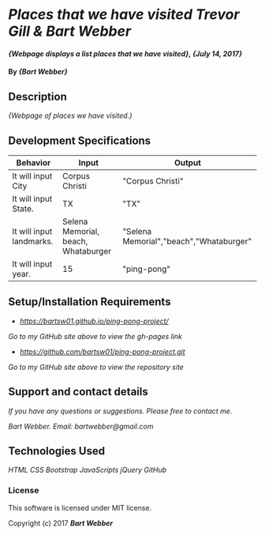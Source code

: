 # _Places that we have visited Trevor Gill & Bart Webber_

#### _{Webpage displays a list places that we have visited}, {July 14, 2017}_

#### By _**{Bart Webber}**_

## Description

_{Webpage of places we have visited.}_

## Development Specifications

| Behavior      | Input | Output |
| ------------- | ------------- | ------------- |
| It will input City | Corpus Christi  | "Corpus Christi"  |
| It will input State. | TX | "TX" |
| It will input landmarks. | Selena Memorial, beach, Whataburger  | "Selena Memorial","beach","Whataburger"  |         
| It will input year. | 15 | "ping-pong"  |



## Setup/Installation Requirements

* _https://bartsw01.github.io/ping-pong-project/_

_Go to my GitHub site above to view the gh-pages link_

* _https://github.com/bartsw01/ping-pong-project.git_

_Go to my GitHub site above to view the repository site_

## Support and contact details

_If you have any questions or suggestions. Please free to contact me._

_Bart Webber. Email: bartwebber@gmail.com_


## Technologies Used

_HTML_
_CSS_
_Bootstrap_
_JavaScripts_
_jQuery_
_GitHub_

### License

This software is licensed under MIT license.

Copyright (c) 2017 **_Bart Webber_**
